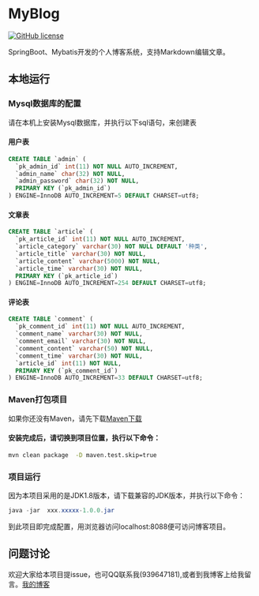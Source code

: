 # MyBlog

[![GitHub license](https://img.shields.io/github/license/MrYezhipeng/MyBlog.svg)](https://github.com/MrYezhipeng/MyBlog/blob/master/LICENSE)

SpringBoot、Mybatis开发的个人博客系统，支持Markdown编辑文章。
## 本地运行
### Mysql数据库的配置
请在本机上安装Mysql数据库，并执行以下sql语句，来创建表
#### 用户表
```sql
CREATE TABLE `admin` (
  `pk_admin_id` int(11) NOT NULL AUTO_INCREMENT,
  `admin_name` char(32) NOT NULL,
  `admin_password` char(32) NOT NULL,
  PRIMARY KEY (`pk_admin_id`)
) ENGINE=InnoDB AUTO_INCREMENT=5 DEFAULT CHARSET=utf8;
```
#### 文章表
```sql
CREATE TABLE `article` (
  `pk_article_id` int(11) NOT NULL AUTO_INCREMENT,
  `article_category` varchar(30) NOT NULL DEFAULT '种类',
  `article_title` varchar(30) NOT NULL,
  `article_content` varchar(5000) NOT NULL,
  `article_time` varchar(30) NOT NULL,
  PRIMARY KEY (`pk_article_id`)
) ENGINE=InnoDB AUTO_INCREMENT=254 DEFAULT CHARSET=utf8;
```
#### 评论表

```sql
CREATE TABLE `comment` (
  `pk_comment_id` int(11) NOT NULL AUTO_INCREMENT,
  `comment_name` varchar(30) NOT NULL,
  `comment_email` varchar(30) NOT NULL,
  `comment_content` varchar(50) NOT NULL,
  `comment_time` varchar(30) NOT NULL,
  `article_id` int(11) NOT NULL,
  PRIMARY KEY (`pk_comment_id`)
) ENGINE=InnoDB AUTO_INCREMENT=33 DEFAULT CHARSET=utf8;
```

### Maven打包项目

如果你还没有Maven，请先下载[Maven下载](https://maven.apache.org/)

#### 安装完成后，请切换到项目位置，执行以下命令：

```bash
mvn clean package  -D maven.test.skip=true
```

### 项目运行
因为本项目采用的是JDK1.8版本，请下载兼容的JDK版本，并执行以下命令：

```java
java -jar  xxx.xxxxx-1.0.0.jar
```

到此项目即完成配置，用浏览器访问localhost:8088便可访问博客项目。
## 问题讨论
欢迎大家给本项目提issue，也可QQ联系我(939647181),或者到我博客上给我留言。[我的博客](https://myblog.drye.top/)
